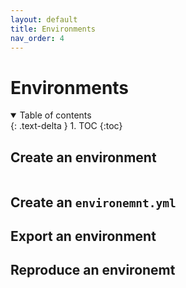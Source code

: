 ```yaml
---
layout: default
title: Environments
nav_order: 4
---
```


# Environments

<details open markdown="block">
  <summary>
    Table of contents
  </summary>
  {: .text-delta }
1. TOC
{:toc}
</details>



## Create an environment

```
```

## Create an `environemnt.yml`

## Export an environment

## Reproduce an environemt



